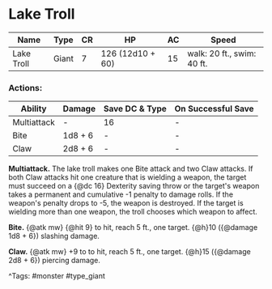 # Lake Troll

| Name | Type | CR | HP | AC | Speed |
|------|------|----|----|----|-------|
| Lake Troll | Giant | 7 | 126 (12d10 + 60) | 15 | walk: 20 ft., swim: 40 ft. |

### Actions:

| Ability | Damage | Save DC & Type | On Successful Save |
|---------|--------|----------------|--------------------|
| Multiattack | - | 16 | - |
| Bite | 1d8 + 6 | - | - |
| Claw | 2d8 + 6 | - | - |


**Multiattack.** The lake troll makes one Bite attack and two Claw attacks. If both Claw attacks hit one creature that is wielding a weapon, the target must succeed on a {@dc 16} Dexterity saving throw or the target's weapon takes a permanent and cumulative -1 penalty to damage rolls. If the weapon's penalty drops to -5, the weapon is destroyed. If the target is wielding more than one weapon, the troll chooses which weapon to affect.

**Bite.** {@atk mw} {@hit 9} to hit, reach 5 ft., one target. {@h}10 ({@damage 1d8 + 6}) slashing damage.

**Claw.** {@atk mw} +9 to to hit, reach 5 ft., one target. {@h}15 ({@damage 2d8 + 6}) piercing damage.

^Tags: #monster #type_giant
